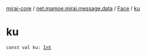 [mirai-core](../../index.md) / [net.mamoe.mirai.message.data](../index.md) / [Face](index.md) / [ku](./ku.md)

# ku

`const val ku: `[`Int`](https://kotlinlang.org/api/latest/jvm/stdlib/kotlin/-int/index.html)